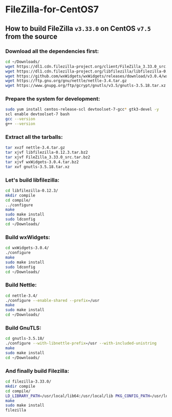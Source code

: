 # FileZilla-for-CentOS7

## How to build FileZilla `v3.33.0` on CentOS `v7.5` from the source

### Download all the dependencies first:

```bash
cd ~/Downloads/
wget https://dl1.cdn.filezilla-project.org/client/FileZilla_3.33.0_src.tar.bz2
wget https://dl1.cdn.filezilla-project.org/libfilezilla/libfilezilla-0.12.3.tar.bz2
wget https://github.com/wxWidgets/wxWidgets/releases/download/v3.0.4/wxWidgets-3.0.4.tar.bz2
wget https://ftp.gnu.org/gnu/nettle/nettle-3.4.tar.gz
wget https://www.gnupg.org/ftp/gcrypt/gnutls/v3.5/gnutls-3.5.18.tar.xz
```

### Prepare the system for development:

```bash
sudo yum install centos-release-scl devtoolset-7-gcc* gtk3-devel -y
scl enable devtoolset-7 bash
gcc --version
g++ --version
```

### Extract all the tarballs:

```bash
tar xvzf nettle-3.4.tar.gz
tar xjvf libfilezilla-0.12.3.tar.bz2
tar xjvf FileZilla_3.33.0_src.tar.bz2
tar xjvf wxWidgets-3.0.4.tar.bz2
tar xvf gnutls-3.5.18.tar.xz
```

### Let's build libfilezilla:

```bash
cd libfilezilla-0.12.3/
mkdir compile
cd compile/
../configure
make
sudo make install
sudo ldconfig
cd ~/Downloads/
```

### Build wxWidgets:

```bash
cd wxWidgets-3.0.4/
./configure
make
sudo make install
sudo ldconfig
cd ~/Downloads/
```

### Build Nettle:

```bash
cd nettle-3.4/
./configure --enable-shared --prefix=/usr
make
sudo make install
cd ~/Downloads/
```

### Build GnuTLS:

```bash
cd gnutls-3.5.18/
./configure --with-libnettle-prefix=/usr --with-included-unistring
make
sudo make install
cd ~/Downloads/
```

### And finally build Filezilla:

```bash
cd filezilla-3.33.0/
mkdir compile
cd compile/
LD_LIBRARY_PATH=/usr/local/lib64:/usr/local/lib PKG_CONFIG_PATH=/usr/local/lib/pkgconfig ../configure
make
sudo make install
filezilla
```
